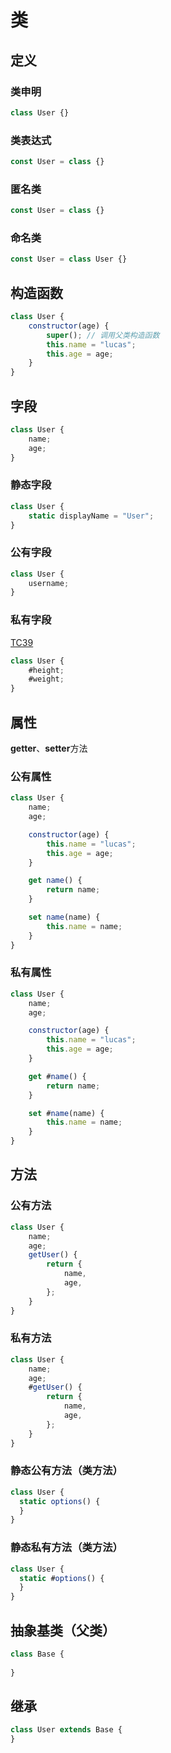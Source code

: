 # 类

## 定义

### 类申明
```js
class User {}
```
### 类表达式
```js
const User = class {}
```
### 匿名类
```js
const User = class {}
```
### 命名类
```js
const User = class User {}
```
## 构造函数

```js
class User {
    constructor(age) {
        super(); // 调用父类构造函数
        this.name = "lucas";
        this.age = age;
    }
}
```
## 字段
```js
class User {
    name;
    age;
}
```

### 静态字段
```js
class User {
    static displayName = "User";
}
```

### 公有字段
```js
class User {
    username;
}
```

### 私有字段
[TC39](https://github.com/tc39/proposal-class-fields)

```js
class User {
    #height;
    #weight;
}
```

## 属性
**getter**、**setter**方法
### 公有属性
```js
class User {
    name;
    age;

    constructor(age) {
        this.name = "lucas";
        this.age = age;
    }

    get name() {
        return name;
    }

    set name(name) {
        this.name = name;
    }
}
```

### 私有属性
```js
class User {
    name;
    age;

    constructor(age) {
        this.name = "lucas";
        this.age = age;
    }

    get #name() {
        return name;
    }

    set #name(name) {
        this.name = name;
    }
}
```


## 方法
### 公有方法
```js
class User {
    name;
    age;
    getUser() {
        return {
            name,
            age,
        };
    }
}
```
### 私有方法

```js
class User {
    name;
    age;
    #getUser() {
        return {
            name,
            age,
        };
    }
}
```

### 静态公有方法（类方法）
```js
class User {
  static options() {
  }
}
```
### 静态私有方法（类方法）
```js
class User {
  static #options() {
  }
}
```

## 抽象基类（父类）
```js
class Base {
    
}
```
## 继承
```js
class User extends Base {
}
```


